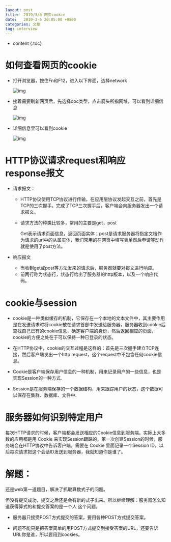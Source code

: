 ```yaml
---
layout: post
title:  2019/3/6 网页cookie
date:   2019-3-6 20:05:00 +0800
categories: 文章
tag: interview
---
```


* content
{:toc}
# 如何查看网页的cookie

- 打开浏览器，按住Fn和F12，进入以下界面，选择network

  ![img](https://wxt.sinaimg.cn/thumb300/0066mMjily1g0swb4gaicj30fo08laa6.jpg?tags=%5B%5D)

- 接着需要刷新网页后，先选择doc类型，点击箭头所指网址，可以看到详细信息

  ![img](https://wxt.sinaimg.cn/thumb300/0066mMjily1g0swb4ffamj30f505j0ss.jpg?tags=%5B%5D)

- 详细信息里可以看到cookie

  ![img](https://wxt.sinaimg.cn/thumb300/0066mMjily1g0swb4frk4j30fh04ga9z.jpg?tags=%5B%5D)

# HTTP协议请求request和响应response报文

- 请求报文：

  -  HTTP协议使用TCP协议进行传输，在应用层协议发起交互之前，首先是TCP的三次握手。完成了TCP三次握手后，客户端会向服务器发出一个请求报文。

  - 请求方法的种类比较多，常用的主要是get，post

    Get表示请求页面信息，返回页面实体；post是请求服务器将指定文档作为请求的url中的从属实体，我们常用的在网页中填写表单然后申请等动作就是使用了post方法。

- 响应报文

  - 当收到get或post等方法发来的请求后，服务器就要对报文进行响应。
  - 前两行称为状态行，状态行给出了服务器的http版本，以及一个响应代码。

# cookie与session

- cookie是一种类似缓存的机制，它保存在一个本地的文本文件中，其主要作用是在发送请求时将cookie放在请求首部中发送给服务器，服务器收到cookie后查找自己已有的cookie信息，确定客户端的身份，然后返回相应的页面，cookie的方便之处在于可以保持一种已登录的状态。

- 在HTTP协议中，cookie的交互过程是这样的：首先是三次握手建立TCP连接，然后客户端发出一个http request，这个request中不包含任何cookie信息。
- Cookie是客户端保存用户信息的一种机制，用来记录用户的一些信息，也是实现Session的一种方式.
- Session是在服务端保存的一个数据结构，用来跟踪用户的状态，这个数据可以保存在集群、数据库、文件中.



# 服务器如何识别特定用户

每次HTTP请求的时候，客户端都会发送相应的Cookie信息到服务端。实际上大多数的应用都是用 Cookie 来实现Session跟踪的，第一次创建Session的时候，服务端会在HTTP协议中告诉客户端，需要在 Cookie 里面记录一个Session ID，以后每次请求把这个会话ID发送到服务器，我就知道你是谁了。

# 解题：

还是web第一道题目，解决了抓取算数式子的问题。

但没有提交成功，提交之后还是会有新的式子出来。所以继续理解：服务器怎么知道获得算式的和提交答案的是一个人 这个问题。

- 服务器只接受POST方式提交的答案，要用各种POST方式提交答案。

- 问题不能只是把答案简单的用POST方式提交到接受答案的URL，还要告诉URL你是谁，所以要用到cookies。

